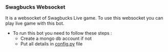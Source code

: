 ### Swagbucks Websocket
It is a websocket of Swagbucks Live game. To use this websocket you can play live game with this bot.

+ To run this bot you need to follow these steps :
  - Create a mongo db account if not
  - Put all details in [config.py](https://github.com/Subrata2402/Swagbucks-Websocket/blob/main/config.py) file
